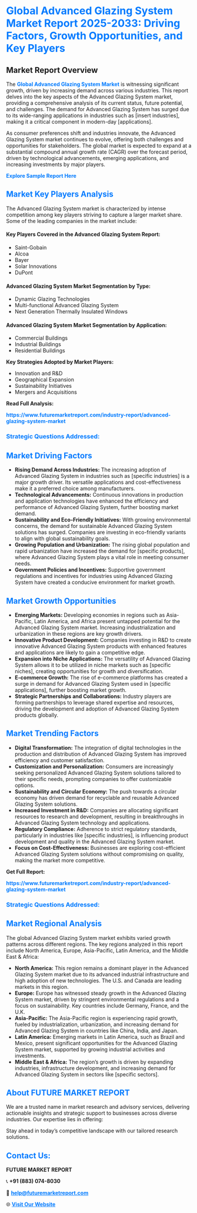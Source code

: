 <h1 style="color: #007BFF;">Global Advanced Glazing System Market Report 2025-2033: Driving Factors, Growth Opportunities, and Key Players</h1>

<section id="overview">
<h2>Market Report Overview</h2>
<p>The <a href="https://www.futuremarketreport.com/industry-report/advanced-glazing-system-market" style="color: #007BFF; text-decoration: none;"><strong>Global Advanced Glazing System Market</strong></a> is witnessing significant growth, driven by increasing demand across various industries. This report delves into the key aspects of the Advanced Glazing System market, providing a comprehensive analysis of its current status, future potential, and challenges. The demand for Advanced Glazing System has surged due to its wide-ranging applications in industries such as [insert industries], making it a critical component in modern-day [applications].</p>
<p>As consumer preferences shift and industries innovate, the Advanced Glazing System market continues to evolve, offering both challenges and opportunities for stakeholders. The global market is expected to expand at a substantial compound annual growth rate (CAGR) over the forecast period, driven by technological advancements, emerging applications, and increasing investments by major players.</p>
</section>

<section id="overview">
<p><a href="https://www.futuremarketreport.com/request-sample/reportId=86454" style="color: #007BFF; text-decoration: none;"><strong>Explore Sample Report Here</strong></a></p>
</section>

<section id="key-players">
<h2 style="color: #007BFF;">Market Key Players Analysis</h2>
<p>The Advanced Glazing System market is characterized by intense competition among key players striving to capture a larger market share. Some of the leading companies in the market include:</p>
<h4>Key Players Covered in the Advanced Glazing System Report:</h4>
<ul><li>Saint-Gobain</li><li>Alcoa</li><li>Bayer</li><li>Solar Innovations</li><li>DuPont</li></ul>
<h4>Advanced Glazing System Market Segmentation by Type:</h4>
<ul><li>Dynamic Glazing Technologies</li><li>Multi-functional Advanced Glazing System</li><li>Next Generation Thermally Insulated Windows</li></ul>

<h4>Advanced Glazing System Market Segmentation by Application:</h4>
<ul><li>Commercial Buildings</li><li>Industrial Buildings</li><li>Residential Buildings</li></ul>
<p><strong>Key Strategies Adopted by Market Players:</strong></p>
<ul>
<li>Innovation and R&D</li>
<li>Geographical Expansion</li>
<li>Sustainability Initiatives</li>
<li>Mergers and Acquisitions</li>
</ul>
</section>

<section>
<p><strong>Read Full Analysis: </strong></p><a href="https://www.futuremarketreport.com/industry-report/advanced-glazing-system-market" style="color: #007BFF; text-decoration: none;"><strong>https://www.futuremarketreport.com/industry-report/advanced-glazing-system-market</strong></a>
<h3 style="color: #007BFF;">Strategic Questions Addressed:</h3>
</section>

<section id="driving-factors">
<h2 style="color: #007BFF;">Market Driving Factors</h2>
<ul>
<li><strong>Rising Demand Across Industries:</strong> The increasing adoption of Advanced Glazing System in industries such as [specific industries] is a major growth driver. Its versatile applications and cost-effectiveness make it a preferred choice among manufacturers.</li>
<li><strong>Technological Advancements:</strong> Continuous innovations in production and application technologies have enhanced the efficiency and performance of Advanced Glazing System, further boosting market demand.</li>
<li><strong>Sustainability and Eco-Friendly Initiatives:</strong> With growing environmental concerns, the demand for sustainable Advanced Glazing System solutions has surged. Companies are investing in eco-friendly variants to align with global sustainability goals.</li>
<li><strong>Growing Population and Urbanization:</strong> The rising global population and rapid urbanization have increased the demand for [specific products], where Advanced Glazing System plays a vital role in meeting consumer needs.</li>
<li><strong>Government Policies and Incentives:</strong> Supportive government regulations and incentives for industries using Advanced Glazing System have created a conducive environment for market growth.</li>
</ul>
</section>

<section id="growth-opportunities">
<h2 style="color: #007BFF;">Market Growth Opportunities</h2>
<ul>
<li><strong>Emerging Markets:</strong> Developing economies in regions such as Asia-Pacific, Latin America, and Africa present untapped potential for the Advanced Glazing System market. Increasing industrialization and urbanization in these regions are key growth drivers.</li>
<li><strong>Innovative Product Development:</strong> Companies investing in R&D to create innovative Advanced Glazing System products with enhanced features and applications are likely to gain a competitive edge.</li>
<li><strong>Expansion into Niche Applications:</strong> The versatility of Advanced Glazing System allows it to be utilized in niche markets such as [specific niches], creating opportunities for growth and diversification.</li>
<li><strong>E-commerce Growth:</strong> The rise of e-commerce platforms has created a surge in demand for Advanced Glazing System used in [specific applications], further boosting market growth.</li>
<li><strong>Strategic Partnerships and Collaborations:</strong> Industry players are forming partnerships to leverage shared expertise and resources, driving the development and adoption of Advanced Glazing System products globally.</li>
</ul>
</section>

<section id="trending-factors">
<h2 style="color: #007BFF;">Market Trending Factors</h2>
<ul>
<li><strong>Digital Transformation:</strong> The integration of digital technologies in the production and distribution of Advanced Glazing System has improved efficiency and customer satisfaction.</li>
<li><strong>Customization and Personalization:</strong> Consumers are increasingly seeking personalized Advanced Glazing System solutions tailored to their specific needs, prompting companies to offer customizable options.</li>
<li><strong>Sustainability and Circular Economy:</strong> The push towards a circular economy has driven demand for recyclable and reusable Advanced Glazing System solutions.</li>
<li><strong>Increased Investment in R&D:</strong> Companies are allocating significant resources to research and development, resulting in breakthroughs in Advanced Glazing System technology and applications.</li>
<li><strong>Regulatory Compliance:</strong> Adherence to strict regulatory standards, particularly in industries like [specific industries], is influencing product development and quality in the Advanced Glazing System market.</li>
<li><strong>Focus on Cost-Effectiveness:</strong> Businesses are exploring cost-efficient Advanced Glazing System solutions without compromising on quality, making the market more competitive.</li>
</ul>
</section>

<section>
<p><strong>Get Full Report: </strong></p><a href="https://www.futuremarketreport.com/industry-report/advanced-glazing-system-market" style="color: #007BFF; text-decoration: none;"><strong>https://www.futuremarketreport.com/industry-report/advanced-glazing-system-market</strong></a>
<h3 style="color: #007BFF;">Strategic Questions Addressed:</h3>
</section>


<section id="regional-analysis">
<h2 style="color: #007BFF;">Market Regional Analysis</h2>
<p>The global Advanced Glazing System market exhibits varied growth patterns across different regions. The key regions analyzed in this report include North America, Europe, Asia-Pacific, Latin America, and the Middle East & Africa:</p>
<ul>
<li><strong>North America:</strong> This region remains a dominant player in the Advanced Glazing System market due to its advanced industrial infrastructure and high adoption of new technologies. The U.S. and Canada are leading markets in this region.</li>
<li><strong>Europe:</strong> Europe has witnessed steady growth in the Advanced Glazing System market, driven by stringent environmental regulations and a focus on sustainability. Key countries include Germany, France, and the U.K.</li>
<li><strong>Asia-Pacific:</strong> The Asia-Pacific region is experiencing rapid growth, fueled by industrialization, urbanization, and increasing demand for Advanced Glazing System in countries like China, India, and Japan.</li>
<li><strong>Latin America:</strong> Emerging markets in Latin America, such as Brazil and Mexico, present significant opportunities for the Advanced Glazing System market, supported by growing industrial activities and investments.</li>
<li><strong>Middle East & Africa:</strong> The region’s growth is driven by expanding industries, infrastructure development, and increasing demand for Advanced Glazing System in sectors like [specific sectors].</li>
</ul>
</section>

<footer>
<h2 style="color: #007BFF;">About FUTURE MARKET REPORT</h2>
<p>We are a trusted name in market research and advisory services, delivering actionable insights and strategic support to businesses across diverse industries. Our expertise lies in offering:</p>

<p>Stay ahead in today’s competitive landscape with our tailored research solutions.</p>

<h2 style="color: #007BFF;">Contact Us:</h2>
<p><strong>FUTURE MARKET REPORT</strong></p>
<p>📞 <strong>+91 (883) 074-8030</strong></p>
<p>📧 <strong><a href="mailto:help@futuremarketreport.com" style="color: #007BFF;">help@futuremarketreport.com</a></strong></p>
<p>🌐 <strong><a href="https://www.futuremarketreport.com/" style="color: #007BFF;">Visit Our Website</a></strong></p>
</footer>
